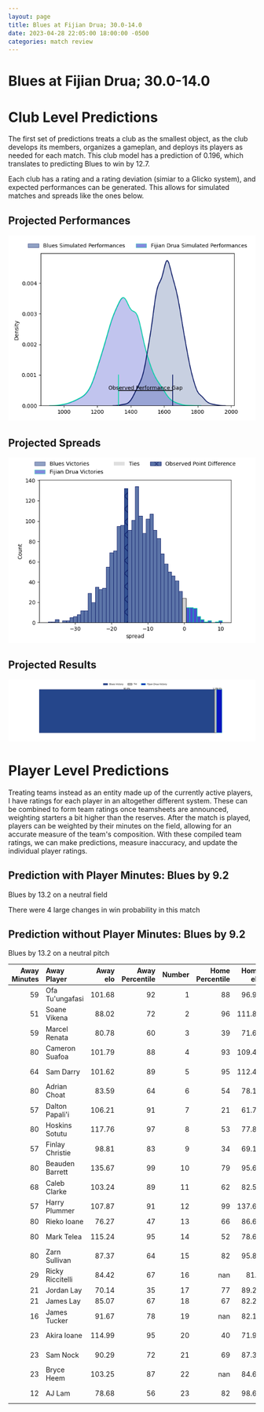 ```yaml
---  
layout: page  
title: Blues at Fijian Drua; 30.0-14.0  
date: 2023-04-28 22:05:00 18:00:00 -0500  
categories: match review  
---
```

# Blues at Fijian Drua; 30.0-14.0

# Club Level Predictions


The first set of predictions treats a club as the smallest object, as the club develops its members, organizes a gameplan, and deploys its players as needed for each match. This club model has a prediction of 0.196, which translates to predicting Blues to win by 12.7.

Each club has a rating and a rating deviation (simiar to a Glicko system), and expected performances can be generated. This allows for simulated matches and spreads like the ones below.
## Projected Performances


![Projected Performances](plots/performances_2023-04-28-FijianDrua-Blues.png)
## Projected Spreads


![Projected Spreads](plots/spreads_2023-04-28-FijianDrua-Blues.png)
## Projected Results


![Projected Results](plots/resultbar_2023-04-28-FijianDrua-Blues.png)
# Player Level Predictions


Treating teams instead as an entity made up of the currently active players, I have ratings for each player in an altogether different system. These can be combined to form team ratings once teamsheets are announced, weighting starters a bit higher than the reserves. After the match is played, players can be weighted by their minutes on the field, allowing for an accurate measure of the team's composition. With these compiled team ratings, we can make predictions, measure inaccuracy, and update the individual player ratings.
## Prediction with Player Minutes: Blues by 9.2


Blues by 13.2 on a neutral field

There were 4 large changes in win probability in this match
## Prediction without Player Minutes: Blues by 9.2


Blues by 13.2 on a neutral pitch



|   Away Minutes | Away Player      |   Away elo |   Away Percentile |   Number |   Home Percentile |   Home elo | Home Player             |   Home Minutes |
|---------------:|:-----------------|-----------:|------------------:|---------:|------------------:|-----------:|:------------------------|---------------:|
|             59 | Ofa Tu'ungafasi  |     101.68 |                92 |        1 |                88 |      96.97 | Haereiti Hetet          |             53 |
|             51 | Soane Vikena     |      88.02 |                72 |        2 |                96 |     111.83 | Tevita Ikanivere        |             80 |
|             59 | Marcel Renata    |      80.78 |                60 |        3 |                39 |      71.62 | Samuela Tawake          |             55 |
|             80 | Cameron Suafoa   |     101.79 |                88 |        4 |                93 |     109.45 | Isoa Nasilasila         |             80 |
|             64 | Sam Darry        |     101.62 |                89 |        5 |                95 |     112.45 | Te Ahiwaru Cirikidaveta |             40 |
|             80 | Adrian Choat     |      83.59 |                64 |        6 |                54 |      78.16 | Vilive Miramira         |             59 |
|             57 | Dalton Papali'i  |     106.21 |                91 |        7 |                21 |      61.79 | Kitione Salawa          |             80 |
|             80 | Hoskins Sotutu   |     117.76 |                97 |        8 |                53 |      77.86 | Elia Canakaivata        |             80 |
|             57 | Finlay Christie  |      98.81 |                83 |        9 |                34 |      69.16 | Frank Lomani            |             60 |
|             80 | Beauden Barrett  |     135.67 |                99 |       10 |                79 |      95.63 | Teti Tela               |             66 |
|             68 | Caleb Clarke     |     103.24 |                89 |       11 |                62 |      82.54 | Eroni Sau               |             57 |
|             57 | Harry Plummer    |     107.87 |                91 |       12 |                99 |     137.61 | Kalaveti Ravouvou       |             80 |
|             80 | Rieko Ioane      |      76.27 |                47 |       13 |                66 |      86.64 | Iosefo Masi             |             71 |
|             80 | Mark Telea       |     115.24 |                95 |       14 |                52 |      78.62 | Selestino Ravutaumada   |             80 |
|             80 | Zarn Sullivan    |      87.37 |                64 |       15 |                82 |      95.89 | Ilaisa Droasese         |             80 |
|             29 | Ricky Riccitelli |      84.42 |                67 |       16 |               nan |      81.9  | Mesulame Dolokoto       |              9 |
|             21 | Jordan Lay       |      70.14 |                35 |       17 |                77 |      89.21 | Emosi Tuqiri            |             27 |
|             21 | James Lay        |      85.07 |                67 |       18 |                67 |      82.21 | Jone Tiko               |             25 |
|             16 | James Tucker     |      91.67 |                78 |       19 |               nan |      82.14 | Chris Minimbi           |             31 |
|             23 | Akira Ioane      |     114.99 |                95 |       20 |                40 |      71.96 | Joseva Tamani           |             21 |
|             23 | Sam Nock         |      90.29 |                72 |       21 |                69 |      87.36 | Peni Matawalu           |             23 |
|             23 | Bryce Heem       |     103.25 |                87 |       22 |               nan |      84.62 | Kemu Valetini           |             14 |
|             12 | AJ Lam           |      78.68 |                56 |       23 |                82 |      98.69 | Apisalome Vota          |             29 |

